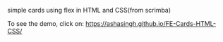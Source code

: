 simple cards using flex in HTML and CSS(from scrimba)

To see the demo, click on: https://ashasingh.github.io/FE-Cards-HTML-CSS/
